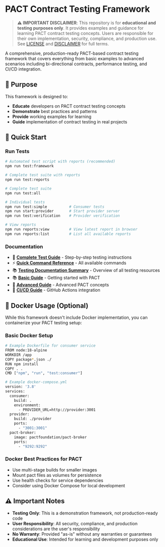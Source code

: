 # PACT Contract Testing Framework

> **⚠️ IMPORTANT DISCLAIMER**: This repository is for **educational and testing purposes only**. It provides examples and guidance for learning PACT contract testing concepts. Users are responsible for their own implementation, security, compliance, and production use. See [LICENSE](LICENSE) and [DISCLAIMER](DISCLAIMER.md) for full terms.

A comprehensive, production-ready PACT-based contract testing framework that covers everything from basic examples to advanced scenarios including bi-directional contracts, performance testing, and CI/CD integration.

## 🎯 Purpose

This framework is designed to:
- **Educate** developers on PACT contract testing concepts
- **Demonstrate** best practices and patterns
- **Provide** working examples for learning
- **Guide** implementation of contract testing in real projects

## 🚀 Quick Start

### Run Tests
```bash
# Automated test script with reports (recommended)
npm run test:framework

# Complete test suite with reports
npm run test:reports

# Complete test suite
npm run test:all

# Individual tests
npm run test:simple          # Consumer tests
npm run start:provider       # Start provider server
npm run test:verification    # Provider verification

# View reports
npm run reports:view         # View latest report in browser
npm run reports:list         # List all available reports
```

### Documentation
- 📖 **[Complete Test Guide](RUN_TESTS_README.md)** - Step-by-step testing instructions
- ⚡ **[Quick Command Reference](TEST_COMMANDS_QUICK_REFERENCE.md)** - All available commands
- 📚 **[Testing Documentation Summary](TESTING_DOCUMENTATION_SUMMARY.md)** - Overview of all testing resources
- 📚 **[Basic Guide](docs/BASIC_GUIDE.md)** - Getting started with PACT
- 🔧 **[Advanced Guide](docs/ADVANCED_GUIDE.md)** - Advanced PACT concepts
- 🚀 **[CI/CD Guide](docs/CI_CD_GUIDE.md)** - GitHub Actions integration

## 🐳 Docker Usage (Optional)

While this framework doesn't include Docker implementation, you can containerize your PACT testing setup:

### Basic Docker Setup
```bash
# Example Dockerfile for consumer service
FROM node:18-alpine
WORKDIR /app
COPY package*.json ./
RUN npm install
COPY . .
CMD ["npm", "run", "test:consumer"]

# Example docker-compose.yml
version: '3.8'
services:
  consumer:
    build: .
    environment:
      - PROVIDER_URL=http://provider:3001
  provider:
    build: ./provider
    ports:
      - "3001:3001"
  pact-broker:
    image: pactfoundation/pact-broker
    ports:
      - "9292:9292"
```

### Docker Best Practices for PACT
- Use multi-stage builds for smaller images
- Mount pact files as volumes for persistence
- Use health checks for service dependencies
- Consider using Docker Compose for local development

## ⚠️ Important Notes

- **Testing Only**: This is a demonstration framework, not production-ready code
- **User Responsibility**: All security, compliance, and production considerations are the user's responsibility
- **No Warranty**: Provided "as-is" without any warranties or guarantees
- **Educational Use**: Intended for learning and development purposes only

